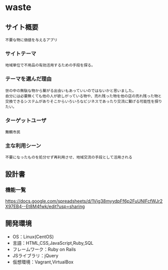 # waste

## サイト概要
    不要な物に価値を与えるアプリ

### サイトテーマ
    地域単位で不用品の有効活用するための手段を探る。

### テーマを選んだ理由
    世の中の無駄な物から繋がる出会いもあっていいのではないかと思いました。
    自分には必要無くても他の人が欲しがっている物や、売れ残った物を他の店の売れ残った物と交換できるシステムがありそこからいろいろなビジネスであったり交流に繋げる可能性を探りたい。

### ターゲットユーザ
    舞鶴市民

### 主な利用シーン
    不要になったものを処分せず再利用させ、地域交流の手段として活用される

## 設計書
  

### 機能一覧
<https://docs.google.com/spreadsheets/d/1Vig38myydpFf6p2FuUNIFcfWJr2X97EB4--Et8M4fwk/edit?usp=sharing>

## 開発環境
- OS：Linux(CentOS)
- 言語：HTML,CSS,JavaScript,Ruby,SQL
- フレームワーク：Ruby on Rails
- JSライブラリ：jQuery
- 仮想環境：Vagrant,VirtualBox
